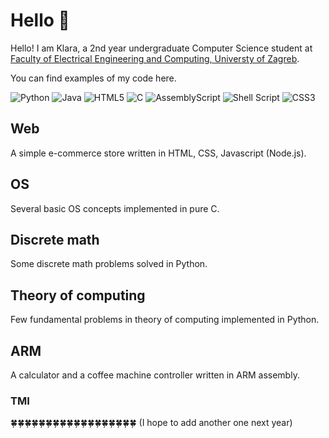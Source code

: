 # Hello 👋

Hello! I am Klara, a 2nd year undergraduate Computer Science student at [Faculty of Electrical Engineering and Computing, Universty of Zagreb](https://www.fer.unizg.hr/).

You can find examples of my code here.

![Python](https://img.shields.io/badge/python-3670A0?style=for-the-badge&logo=python&logoColor=ffdd54)
![Java](https://img.shields.io/badge/java-%23ED8B00.svg?style=for-the-badge&logo=openjdk&logoColor=white)
![HTML5](https://img.shields.io/badge/html5-%23E34F26.svg?style=for-the-badge&logo=html5&logoColor=white)
![C](https://img.shields.io/badge/c-%2300599C.svg?style=for-the-badge&logo=c&logoColor=white)
![AssemblyScript](https://img.shields.io/badge/assembly%20script-%23000000.svg?style=for-the-badge&logo=assemblyscript&logoColor=white)
![Shell Script](https://img.shields.io/badge/shell_script-%23121011.svg?style=for-the-badge&logo=gnu-bash&logoColor=white)
![CSS3](https://img.shields.io/badge/css3-%231572B6.svg?style=for-the-badge&logo=css3&logoColor=white)

## Web
A simple e-commerce store written in HTML, CSS, Javascript (Node.js).

## OS
Several basic OS concepts implemented in pure C.

## Discrete math
Some discrete math problems solved in Python.

## Theory of computing
Few fundamental problems in theory of computing implemented in Python.

## ARM
A calculator and a coffee machine controller written in ARM assembly.

### TMI
🍀🍀🍀🍀🍀🍀🍀🍀🍀🍀🍀🍀🍀🍀🍀🍀🍀🍀 (I hope to add another one next year)
